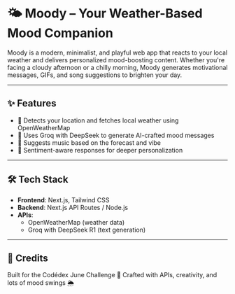 # 🌤️ Moody – Your Weather-Based Mood Companion

Moody is a modern, minimalist, and playful web app that reacts to your local weather and delivers personalized mood-boosting content. Whether you're facing a cloudy afternoon or a chilly morning, Moody generates motivational messages, GIFs, and song suggestions to brighten your day.

---

## ✨ Features

- 📍 Detects your location and fetches local weather using OpenWeatherMap
- 💬 Uses Groq with DeepSeek to generate AI-crafted mood messages
- 🎵 Suggests music based on the forecast and vibe
- 🧠 Sentiment-aware responses for deeper personalization

---

## 🛠️ Tech Stack

- **Frontend**: Next.js, Tailwind CSS
- **Backend**: Next.js API Routes / Node.js
- **APIs**: 
  - OpenWeatherMap (weather data)
  - Groq with DeepSeek R1 (text generation)

---

## 🤝 Credits
Built for the Codédex June Challenge 🧡
Crafted with APIs, creativity, and lots of mood swings 🌦️
